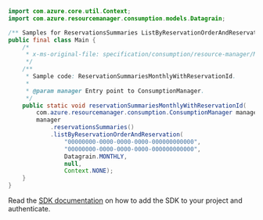 ```java
import com.azure.core.util.Context;
import com.azure.resourcemanager.consumption.models.Datagrain;

/** Samples for ReservationsSummaries ListByReservationOrderAndReservation. */
public final class Main {
    /*
     * x-ms-original-file: specification/consumption/resource-manager/Microsoft.Consumption/stable/2021-10-01/examples/ReservationSummariesMonthlyWithReservationId.json
     */
    /**
     * Sample code: ReservationSummariesMonthlyWithReservationId.
     *
     * @param manager Entry point to ConsumptionManager.
     */
    public static void reservationSummariesMonthlyWithReservationId(
        com.azure.resourcemanager.consumption.ConsumptionManager manager) {
        manager
            .reservationsSummaries()
            .listByReservationOrderAndReservation(
                "00000000-0000-0000-0000-000000000000",
                "00000000-0000-0000-0000-000000000000",
                Datagrain.MONTHLY,
                null,
                Context.NONE);
    }
}
```

Read the [SDK documentation](https://github.com/Azure/azure-sdk-for-java/blob/azure-resourcemanager-consumption_1.0.0-beta.3/sdk/consumption/azure-resourcemanager-consumption/README.md) on how to add the SDK to your project and authenticate.

